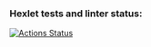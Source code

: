 ### Hexlet tests and linter status:
[![Actions Status](https://github.com/Dimabytes/frontend-project-lvl4/workflows/hexlet-check/badge.svg)](https://github.com/Dimabytes/frontend-project-lvl4/actions)
